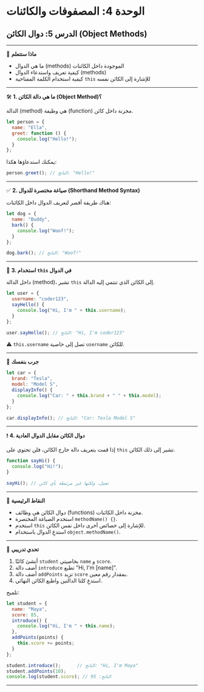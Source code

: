 # الوحدة 4: المصفوفات والكائنات

## الدرس 5: دوال الكائن (Object Methods)

---

🧠 **ماذا ستتعلم**
*	ما هي الدوال (methods) الموجودة داخل الكائنات
*	كيفية تعريف واستدعاء الدوال (methods)
*	كيفية استخدام الكلمة المفتاحية `this` للإشارة إلى الكائن نفسه

---

🛠️ **1. ما هي دالة الكائن (Object Method)؟**

الدالة (method) هي وظيفة (function) مخزنة داخل كائن.
```javascript
let person = {
  name: "Ella",
  greet: function () {
    console.log("Hello!");
  }
};
```

يمكنك استدعاؤها هكذا:
```javascript
person.greet(); // الناتج: "Hello!"
```

---

✅ **2. صياغة مختصرة للدوال (Shorthand Method Syntax)**

هناك طريقة أقصر لتعريف الدوال داخل الكائنات:
```javascript
let dog = {
  name: "Buddy",
  bark() {
    console.log("Woof!");
  }
};

dog.bark(); // الناتج: "Woof!"
```

---

🔁 **3. استخدام `this` في الدوال**

داخل الدالة (method)، تشير `this` إلى الكائن الذي تنتمي إليه الدالة.
```javascript
let user = {
  username: "coder123",
  sayHello() {
    console.log("Hi, I'm " + this.username);
  }
};

user.sayHello(); // الناتج: "Hi, I'm coder123"
```
⚠️ `this.username` تصل إلى خاصية `username` للكائن.

---

🧪 **جرب بنفسك**
```javascript
let car = {
  brand: "Tesla",
  model: "Model S",
  displayInfo() {
    console.log("Car: " + this.brand + " " + this.model);
  }
};

car.displayInfo(); // الناتج: "Car: Tesla Model S"
```

---

❗ **4. دوال الكائن مقابل الدوال العادية**

إذا قمت بتعريف دالة خارج الكائن، فلن تحتوي على `this` تشير إلى ذلك الكائن.
```javascript
function sayHi() {
  console.log("Hi!");
}

sayHi(); // تعمل، ولكنها غير مرتبطة بأي كائن
```

---

🧠 **النقاط الرئيسية**
*	دوال الكائن هي وظائف (functions) مخزنة داخل الكائنات.
*	استخدم الصياغة المختصرة `methodName() {}`.
*	استخدم `this` للإشارة إلى خصائص أخرى داخل نفس الكائن.
*	استدعِ الدوال باستخدام `object.methodName()`.


---

🧪 **تحدي تدريبي**
1.	أنشئ كائنًا `student` بخاصيتي `name` و `score`.
2.	أضف دالة `introduce` تطبع "Hi, I'm [name]".
3.	أضف دالة `addPoints` تزيد `score` بمقدار رقم معين.
4.	استدعِ كلتا الدالتين واطبع الكائن النهائي.

تلميح:
```javascript
let student = {
  name: "Maya",
  score: 85,
  introduce() {
    console.log("Hi, I'm " + this.name);
  },
  addPoints(points) {
    this.score += points;
  }
};

student.introduce();      // الناتج: "Hi, I'm Maya"
student.addPoints(10);
console.log(student.score); // الناتج: 95
```
---